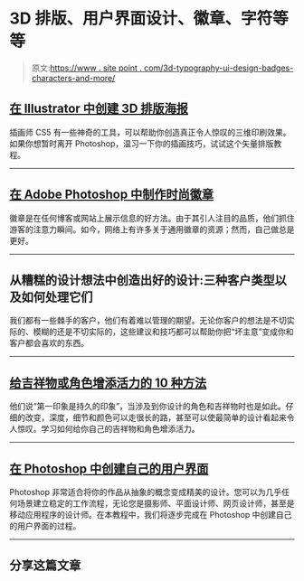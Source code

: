 # 3D 排版、用户界面设计、徽章、字符等等

> 原文:[https://www . site point . com/3d-typography-ui-design-badges-characters-and-more/](https://www.sitepoint.com/3d-typography-ui-design-badges-characters-and-more/)

## [在 Illustrator 中创建 3D 排版海报](https://www.sitepoint.com/create-a-3d-typography-poster-in-illustrator-2/)

插画师 CS5 有一些神奇的工具，可以帮助你创造真正令人惊叹的三维印刷效果。如果你想暂时离开 Photoshop，温习一下你的插画技巧，试试这个矢量排版教程。

* * *

## [在 Adobe Photoshop 中制作时尚徽章](https://www.sitepoint.com/create-a-stylish-badge-in-adobe-photoshop/)

徽章是在任何博客或网站上展示信息的好方法。由于其引人注目的品质，他们抓住游客的注意力瞬间。如今，网络上有许多关于通用徽章的资源；然而，自己做总是更好。

* * *

## 从糟糕的设计想法中创造出好的设计:三种客户类型以及如何处理它们

我们都有一些棘手的客户，他们有着难以管理的期望。无论你客户的想法是不切实际的、模糊的还是不切实际的，这些建议和技巧都可以帮助你把“坏主意”变成你和客户都会喜欢的东西。

* * *

## [给吉祥物或角色增添活力的 10 种方法](https://www.sitepoint.com/10-ways-to-add-life-to-a-mascot-or-character/)

他们说“第一印象是持久的印象”，当涉及到你设计的角色和吉祥物时也是如此。仔细的改变，深度，细节和颜色可以走很长的路，甚至可以使最简单的设计看起来令人惊叹。学习如何给你自己的吉祥物和角色增添活力。

* * *

## [在 Photoshop 中创建自己的用户界面](https://www.sitepoint.com/creating-your-own-user-interface-in-photoshop/)

Photoshop 非常适合将你的作品从抽象的概念变成精美的设计。您可以为几乎任何场景建立稳定的工作流程，无论您是摄影师、平面设计师、网页设计师，甚至是移动应用程序的设计师。在本教程中，我们将逐步完成在 Photoshop 中创建自己的用户界面的过程。

* * *

## 分享这篇文章